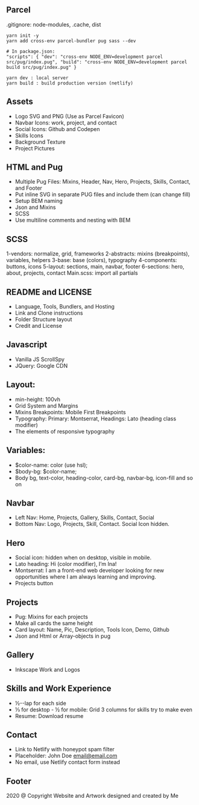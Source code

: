 ## Parcel 
.gitignore: node-modules, .cache, dist 

```
yarn init -y
yarn add cross-env parcel-bundler pug sass --dev

# In package.json: 
"scripts": { "dev": "cross-env NODE_ENV=development parcel src/pug/index.pug", "build": "cross-env NODE_ENV=development parcel build src/pug/index.pug" }

yarn dev : local server
yarn build : build production version (netlify)
```

## Assets
- Logo SVG and PNG (Use as Parcel Favicon)
- Navbar Icons: work, project, and contact
- Social Icons: Github and Codepen 
- Skills Icons 
- Background Texture 
- Project Pictures 

## HTML and Pug 
- Multiple Pug Files: Mixins, Header, Nav, Hero, Projects, Skills, Contact, and Footer 
- Put inline SVG in separate PUG files and include them (can change fill) 
- Setup BEM naming
- Json and Mixins 
- SCSS 
- Use multiline comments and nesting with BEM 

## SCSS
1-vendors: normalize, grid, frameworks
2-abstracts: mixins (breakpoints), variables, helpers 
3-base: base (colors), typography
4-components: buttons, icons
5-layout: sections, main, navbar, footer 
6-sections: hero, about, projects, contact 
Main.scss: import all partials 

## README and LICENSE
- Language, Tools, Bundlers, and Hosting 
- Link and Clone instructions
- Folder Structure layout
- Credit and License

## Javascript
- Vanilla JS ScrollSpy 
- JQuery: Google CDN

## Layout: 
- min-height: 100vh
- Grid System and Margins
- Mixins Breakpoints: Mobile First Breakpoints 
- Typography: Primary: Montserrat, Headings: Lato (heading class modifier)
- The elements of responsive typography 

## Variables: 
- $color-name: color (use hsl);
- $body-bg: $color-name; 
- Body bg, text-color, heading-color, card-bg, navbar-bg, icon-fill and so on 

## Navbar
- Left Nav: Home, Projects, Gallery, Skills, Contact, Social 
- Bottom Nav: Logo, Projects, Skill, Contact. Social Icon hidden.

## Hero 
- Social icon: hidden when on desktop, visible in mobile. 
- Lato heading: Hi (color modifier), I’m Ina! 
- Montserrat: I am a front-end web developer looking for new opportunities where I am always learning and improving. 
- Projects button

## Projects
- Pug: Mixins for each projects 
- Make all cards the same height 
- Card layout: Name, Pic, Description, Tools Icon, Demo, Github
- Json and Html or Array-objects in pug

## Gallery 
- Inkscape Work and Logos

## Skills and Work Experience
- ½--lap for each side 
- ⅓ for desktop - ½ for mobile: Grid 3 columns for skills try to make even
- Resume: Download resume 

## Contact
- Link to Netlify with honeypot spam filter
- Placeholder: John Doe email@email.com 
- No email, use Netlify contact form instead

## Footer
2020 @ Copyright Website and Artwork designed and created by Me 
